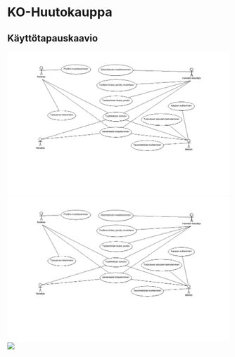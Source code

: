 # KO-Huutokauppa

## Käyttötapauskaavio

![o](https://github.com/ktojala/KO-Huutokauppa/blob/master/documentation/kayttotapauskaavio.png)
![](https://github.com/ktojala/KO-Huutokauppa/blob/master/documentation/kayttotapauskaavio.png)
![](https://github.com/ktojala/KO-Huutokauppa/blob/master/documentation/kayttotapauskaavio.gif)

